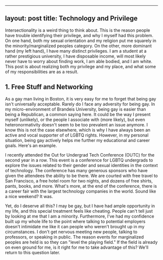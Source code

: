 ----
layout: post
title: Technology and Privilege
---
Intersectionality is a weird thing to think about.  This is the reason people have trouble identifying their privilege, and why I myself had this problem.  On one hand, both my sexual orientation and my religion put me squarely in the minority/marginalized peoples category.  On the other, more dominant hand (my left hand), I have many distinct privileges.   I am a student at a rather prestigious university, I have disposable income, will most likely never have to worry about finding work, I am able bodied, and I am white.  This post is about realizing both my privilege and my place, and what some of my responsibilities are as a result.

## 1. Free Stuff and Networking
As a gay man living in Boston, it is very easy for me to forget that being gay isn't universally acceptable.  Rarely do I face any adversity for being gay.  In my micro-environment of Brandeis University, being gay is easier than being a Republican, a common saying here.  It could be the way I present myself (unlikely), or the people I associate with (more likely), but even heteronormativity doesn't seem to be too prevalent an issue anymore.  I know this is not the case elsewhere, which is why I have always been an active and vocal supporter of of LGBTQ rights.  However, in my personal situation, being gay actively helps me further my educational and career goals.  Here's an example.

I recently attended the Out for Undergrad Tech Conference (OUTC) for the second year in a row.  This event is a conference for LGBTQ undergrads to explore the issues related to their gender and sexual identities in the context of technology.  The conference has many generous sponsors who have given the attendees the ability to be there.  We are courted with free travel to San Francisco, a free hotel room for two nights, and dozens of free shirts, pants, books, and more.  What's more, at the end of the conference, there is a career fair with  the largest technology companies in the world.  Sound like a nice weekend?  It was.

Yet, do I deserve all this?  I may be gay, but I have had ample opportunity in my life, and this special treatment feels like cheating.  People can't tell just by looking at me that I am a minority.  Furthermore, I've had my confidence built up my whole life to the point where talking to potential employers doesn't intimidate me like it can people who weren't brought up in my circumstances.  I don't get nervous meeting new people, talking to professors, or speaking in public.  The reason events for marginalized peoples are held is so they can "level the playing field."  If the field is already on even ground for me, is it right for me to take advantage of this?  We'll return to this question later.
